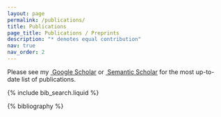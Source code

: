 ```yaml
---
layout: page
permalink: /publications/
title: Publications
page_title: Publications / Preprints
description: "* denotes equal contribution"
nav: true
nav_order: 2
---
```


<!-- _pages/publications.md -->

<!-- <p>An up-to-date list is available on <a href="https://scholar.google.com/citations?user={{ site.scholar_userid }}" target="_blank" rel="noopener noreferrer">Google Scholar</a>.</p> -->

<p>Please see my 
<a href="https://scholar.google.com/citations?user={{ site.scholar_userid }}" target="_blank" rel="noopener noreferrer"><i class="ai ai-google-scholar"></i>&nbsp;Google Scholar</a> or 
<a href="https://semantic-scholar.org/author/{{ site.semanticscholar_id }}" target="_blank" rel="noopener noreferrer"><i class="ai ai-semantic-scholar"></i>&nbsp;Semantic Scholar</a> for the most up-to-date list of publications.
</p>

<!-- Bibsearch Feature -->
{% include bib_search.liquid %}

<div class="publications">

{% bibliography %}

</div>
